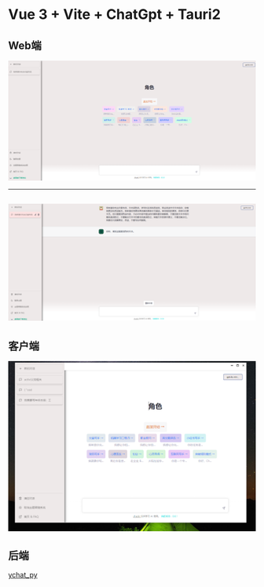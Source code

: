# Vue 3 + Vite + ChatGpt + Tauri2


## Web端
![img.png](md/img.png)

---

![img_1.png](md/img_1.png)
---
## 客户端
![img.png](md/img_client.png)

## 后端
[ychat_py](https://github.com/yccjack/ychat_py.git)